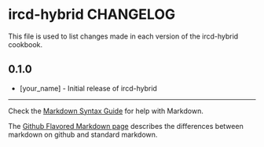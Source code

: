 ircd-hybrid CHANGELOG
=====================

This file is used to list changes made in each version of the ircd-hybrid cookbook.

0.1.0
-----
- [your_name] - Initial release of ircd-hybrid

- - -
Check the [Markdown Syntax Guide](http://daringfireball.net/projects/markdown/syntax) for help with Markdown.

The [Github Flavored Markdown page](http://github.github.com/github-flavored-markdown/) describes the differences between markdown on github and standard markdown.
